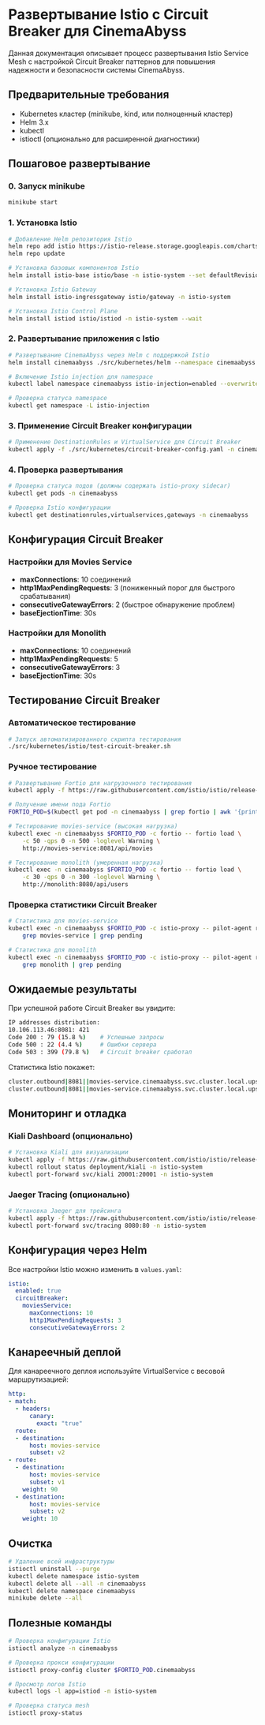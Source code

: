# Развертывание Istio с Circuit Breaker для CinemaAbyss

Данная документация описывает процесс развертывания Istio Service Mesh с настройкой Circuit Breaker паттернов для повышения надежности и безопасности системы CinemaAbyss.

## Предварительные требования

- Kubernetes кластер (minikube, kind, или полноценный кластер)
- Helm 3.x
- kubectl
- istioctl (опционально для расширенной диагностики)

## Пошаговое развертывание

### 0. Запуск minikube 

```bash
minikube start
```

### 1. Установка Istio

```bash
# Добавление Helm репозитория Istio
helm repo add istio https://istio-release.storage.googleapis.com/charts
helm repo update

# Установка базовых компонентов Istio
helm install istio-base istio/base -n istio-system --set defaultRevision=default --create-namespace

# Установка Istio Gateway
helm install istio-ingressgateway istio/gateway -n istio-system

# Установка Istio Control Plane
helm install istiod istio/istiod -n istio-system --wait
```

### 2. Развертывание приложения с Istio

```bash
# Развертывание CinemaAbyss через Helm с поддержкой Istio
helm install cinemaabyss ./src/kubernetes/helm --namespace cinemaabyss --create-namespace

# Включение Istio injection для namespace
kubectl label namespace cinemaabyss istio-injection=enabled --overwrite

# Проверка статуса namespace
kubectl get namespace -L istio-injection
```

### 3. Применение Circuit Breaker конфигурации

```bash
# Применение DestinationRules и VirtualService для Circuit Breaker
kubectl apply -f ./src/kubernetes/circuit-breaker-config.yaml -n cinemaabyss
```

### 4. Проверка развертывания

```bash
# Проверка статуса подов (должны содержать istio-proxy sidecar)
kubectl get pods -n cinemaabyss

# Проверка Istio конфигурации
kubectl get destinationrules,virtualservices,gateways -n cinemaabyss
```

## Конфигурация Circuit Breaker

### Настройки для Movies Service

- **maxConnections**: 10 соединений
- **http1MaxPendingRequests**: 3 (пониженный порог для быстрого срабатывания)
- **consecutiveGatewayErrors**: 2 (быстрое обнаружение проблем)
- **baseEjectionTime**: 30s

### Настройки для Monolith

- **maxConnections**: 10 соединений  
- **http1MaxPendingRequests**: 5
- **consecutiveGatewayErrors**: 3
- **baseEjectionTime**: 30s

## Тестирование Circuit Breaker

### Автоматическое тестирование

```bash
# Запуск автоматизированного скрипта тестирования
./src/kubernetes/istio/test-circuit-breaker.sh
```

### Ручное тестирование

```bash
# Развертывание Fortio для нагрузочного тестирования
kubectl apply -f https://raw.githubusercontent.com/istio/istio/release-1.25/samples/httpbin/sample-client/fortio-deploy.yaml -n cinemaabyss

# Получение имени пода Fortio
FORTIO_POD=$(kubectl get pod -n cinemaabyss | grep fortio | awk '{print $1}')

# Тестирование movies-service (высокая нагрузка)
kubectl exec -n cinemaabyss $FORTIO_POD -c fortio -- fortio load \
    -c 50 -qps 0 -n 500 -loglevel Warning \
    http://movies-service:8081/api/movies

# Тестирование monolith (умеренная нагрузка)
kubectl exec -n cinemaabyss $FORTIO_POD -c fortio -- fortio load \
    -c 30 -qps 0 -n 300 -loglevel Warning \
    http://monolith:8080/api/users
```

### Проверка статистики Circuit Breaker

```bash
# Статистика для movies-service
kubectl exec -n cinemaabyss $FORTIO_POD -c istio-proxy -- pilot-agent request GET stats | \
    grep movies-service | grep pending

# Статистика для monolith
kubectl exec -n cinemaabyss $FORTIO_POD -c istio-proxy -- pilot-agent request GET stats | \
    grep monolith | grep pending
```

## Ожидаемые результаты

При успешной работе Circuit Breaker вы увидите:

```bash
IP addresses distribution:
10.106.113.46:8081: 421
Code 200 : 79 (15.8 %)    # Успешные запросы
Code 500 : 22 (4.4 %)     # Ошибки сервера  
Code 503 : 399 (79.8 %)   # Circuit breaker сработал
```

Статистика Istio покажет:
```bash
cluster.outbound|8081||movies-service.cinemaabyss.svc.cluster.local.upstream_rq_pending_total: 311
cluster.outbound|8081||movies-service.cinemaabyss.svc.cluster.local.upstream_rq_pending_overflow: 21
```

## Мониторинг и отладка

### Kiali Dashboard (опционально)

```bash
# Установка Kiali для визуализации
kubectl apply -f https://raw.githubusercontent.com/istio/istio/release-1.25/samples/addons/kiali.yaml
kubectl rollout status deployment/kiali -n istio-system
kubectl port-forward svc/kiali 20001:20001 -n istio-system
```

### Jaeger Tracing (опционально)

```bash
# Установка Jaeger для трейсинга
kubectl apply -f https://raw.githubusercontent.com/istio/istio/release-1.25/samples/addons/jaeger.yaml
kubectl port-forward svc/tracing 8080:80 -n istio-system
```

## Конфигурация через Helm

Все настройки Istio можно изменить в `values.yaml`:

```yaml
istio:
  enabled: true
  circuitBreaker:
    moviesService:
      maxConnections: 10
      http1MaxPendingRequests: 3
      consecutiveGatewayErrors: 2
```

## Канареечный деплой

Для канареечного деплоя используйте VirtualService с весовой маршрутизацией:

```yaml
http:
- match:
  - headers:
      canary:
        exact: "true"
  route:
  - destination:
      host: movies-service
      subset: v2
- route:
  - destination:
      host: movies-service
      subset: v1
    weight: 90
  - destination:
      host: movies-service
      subset: v2
    weight: 10
```

## Очистка

```bash
# Удаление всей инфраструктуры
istioctl uninstall --purge
kubectl delete namespace istio-system
kubectl delete all --all -n cinemaabyss
kubectl delete namespace cinemaabyss
minikube delete --all
```

## Полезные команды

```bash
# Проверка конфигурации Istio
istioctl analyze -n cinemaabyss

# Проверка прокси конфигурации
istioctl proxy-config cluster $FORTIO_POD.cinemaabyss

# Просмотр логов Istio
kubectl logs -l app=istiod -n istio-system

# Проверка статуса mesh
istioctl proxy-status
```
